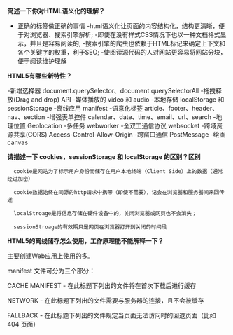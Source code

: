 
**简述一下你对HTML语义化的理解？**

- 正确的标签做正确的事情
-html语义化让页面的内容结构化，结构更清晰，便于对浏览器、搜索引擎解析;
-即使在没有样式CSS情况下也以一种文档格式显示，并且是容易阅读的;
-搜索引擎的爬虫也依赖于HTML标记来确定上下文和各个关键字的权重，利于SEO;
-使阅读源代码的人对网站更容易将网站分块，便于阅读维护理解

**HTML5有哪些新特性？**

-新增选择器 document.querySelector、document.querySelectorAll
-拖拽释放(Drag and drop) API
-媒体播放的 video 和 audio
-本地存储 localStorage 和 sessionStorage
-离线应用 manifest
-语意化标签 article、footer、header、nav、section
-增强表单控件 calendar、date、time、email、url、search
-地理位置 Geolocation
-多任务 webworker
-全双工通信协议 websocket
-跨域资源共享(CORS) Access-Control-Allow-Origin
-跨窗口通信 PostMessage
-绘画 canvas


**请描述一下 cookies，sessionStorage 和 localStorage 的区别？区别**

      cookie是网站为了标示用户身份而储存在用户本地终端（Client Side）上的数据（通常经过加密）

      cookie数据始终在同源的http请求中携带（即使不需要），记会在浏览器和服务器间来回传递

      localStroage是将信息存储在硬件设备中的，关闭浏览器或网页也不会消失；

      sessionStroage的有效期只是网页在浏览器打开到关闭的时间段

**HTML5的离线储存怎么使用，工作原理能不能解释一下？**

主要创建Web应用上使用的多。

manifest 文件可分为三个部分：

CACHE MANIFEST - 在此标题下列出的文件将在首次下载后进行缓存

NETWORK - 在此标题下列出的文件需要与服务器的连接，且不会被缓存

FALLBACK - 在此标题下列出的文件规定当页面无法访问时的回退页面（比如 404 页面）